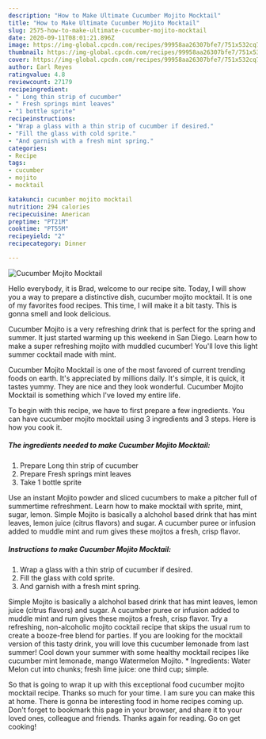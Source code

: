 ```yaml
---
description: "How to Make Ultimate Cucumber Mojito Mocktail"
title: "How to Make Ultimate Cucumber Mojito Mocktail"
slug: 2575-how-to-make-ultimate-cucumber-mojito-mocktail
date: 2020-09-11T08:01:21.896Z
image: https://img-global.cpcdn.com/recipes/99958aa26307bfe7/751x532cq70/cucumber-mojito-mocktail-recipe-main-photo.jpg
thumbnail: https://img-global.cpcdn.com/recipes/99958aa26307bfe7/751x532cq70/cucumber-mojito-mocktail-recipe-main-photo.jpg
cover: https://img-global.cpcdn.com/recipes/99958aa26307bfe7/751x532cq70/cucumber-mojito-mocktail-recipe-main-photo.jpg
author: Earl Reyes
ratingvalue: 4.8
reviewcount: 27179
recipeingredient:
- " Long thin strip of cucumber"
- " Fresh springs mint leaves"
- "1 bottle sprite"
recipeinstructions:
- "Wrap a glass with a thin strip of cucumber if desired."
- "Fill the glass with cold sprite."
- "And garnish with a fresh mint spring."
categories:
- Recipe
tags:
- cucumber
- mojito
- mocktail

katakunci: cucumber mojito mocktail 
nutrition: 294 calories
recipecuisine: American
preptime: "PT21M"
cooktime: "PT55M"
recipeyield: "2"
recipecategory: Dinner

---
```



![Cucumber Mojito Mocktail](https://img-global.cpcdn.com/recipes/99958aa26307bfe7/751x532cq70/cucumber-mojito-mocktail-recipe-main-photo.jpg)

Hello everybody, it is Brad, welcome to our recipe site. Today, I will show you a way to prepare a distinctive dish, cucumber mojito mocktail. It is one of my favorites food recipes. This time, I will make it a bit tasty. This is gonna smell and look delicious.

Cucumber Mojito is a very refreshing drink that is perfect for the spring and summer. It just started warming up this weekend in San Diego. Learn how to make a super refreshing mojito with muddled cucumber! You&#39;ll love this light summer cocktail made with mint.

Cucumber Mojito Mocktail is one of the most favored of current trending foods on earth. It's appreciated by millions daily. It's simple, it is quick, it tastes yummy. They are nice and they look wonderful. Cucumber Mojito Mocktail is something which I've loved my entire life.


To begin with this recipe, we have to first prepare a few ingredients. You can have cucumber mojito mocktail using 3 ingredients and 3 steps. Here is how you cook it.

<!--inarticleads1-->

##### The ingredients needed to make Cucumber Mojito Mocktail:

1. Prepare  Long thin strip of cucumber
1. Prepare  Fresh springs mint leaves
1. Take 1 bottle sprite


Use an instant Mojito powder and sliced cucumbers to make a pitcher full of summertime refreshment. Learn how to make mocktail with sprite, mint, sugar, lemon. Simple Mojito is basically a alchohol based drink that has mint leaves, lemon juice (citrus flavors) and sugar. A cucumber puree or infusion added to muddle mint and rum gives these mojitos a fresh, crisp flavor. 

<!--inarticleads2-->

##### Instructions to make Cucumber Mojito Mocktail:

1. Wrap a glass with a thin strip of cucumber if desired.
1. Fill the glass with cold sprite.
1. And garnish with a fresh mint spring.


Simple Mojito is basically a alchohol based drink that has mint leaves, lemon juice (citrus flavors) and sugar. A cucumber puree or infusion added to muddle mint and rum gives these mojitos a fresh, crisp flavor. Try a refreshing, non-alcoholic mojito cocktail recipe that skips the usual rum to create a booze-free blend for parties. If you are looking for the mocktail version of this tasty drink, you will love this cucumber lemonade from last summer! Cool down your summer with some healthy mocktail recipes like cucumber mint lemonade, mango Watermelon Mojito. * Ingredients: Water Melon cut into chunks; fresh lime juice: one third cup; simple. 

So that is going to wrap it up with this exceptional food cucumber mojito mocktail recipe. Thanks so much for your time. I am sure you can make this at home. There is gonna be interesting food in home recipes coming up. Don't forget to bookmark this page in your browser, and share it to your loved ones, colleague and friends. Thanks again for reading. Go on get cooking!
